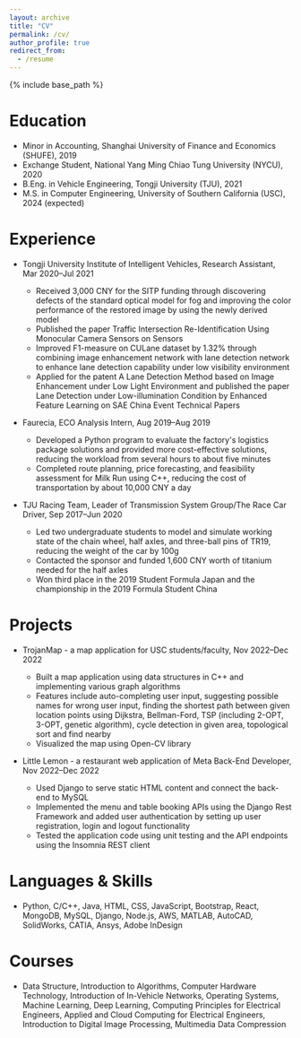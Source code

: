 ```yaml
---
layout: archive
title: "CV"
permalink: /cv/
author_profile: true
redirect_from:
  - /resume
---
```


{% include base_path %}

Education
======
* Minor in Accounting, Shanghai University of Finance and Economics (SHUFE), 2019
* Exchange Student, National Yang Ming Chiao Tung University (NYCU), 2020
* B.Eng. in Vehicle Engineering, Tongji University (TJU), 2021
* M.S. in Computer Engineering, University of Southern California (USC), 2024 (expected)

Experience
======
* Tongji University Institute of Intelligent Vehicles, Research Assistant, Mar 2020–Jul 2021
  * Received 3,000 CNY for the SITP funding through discovering defects of the standard optical model for fog and improving the color performance of the restored image by using the newly derived model
  * Published the paper Traffic Intersection Re-Identification Using Monocular Camera Sensors on Sensors
  * Improved F1-measure on CULane dataset by 1.32% through combining image enhancement network with lane detection network to enhance lane detection capability under low visibility environment
  * Applied for the patent A Lane Detection Method based on Image Enhancement under Low Light Environment and published the paper Lane Detection under Low-illumination Condition by Enhanced Feature Learning on SAE China Event Technical Papers

* Faurecia, ECO Analysis Intern, Aug 2019–Aug 2019
  * Developed a Python program to evaluate the factory's logistics package solutions and provided more cost-effective solutions, reducing the workload from several hours to about five minutes
  * Completed route planning, price forecasting, and feasibility assessment for Milk Run using C++, reducing the cost of transportation by about 10,000 CNY a day

* TJU Racing Team, Leader of Transmission System Group/The Race Car Driver, Sep 2017–Jun 2020
  * Led two undergraduate students to model and simulate working state of the chain wheel, half axles, and three-ball pins of TR19, reducing the weight of the car by 100g
  * Contacted the sponsor and funded 1,600 CNY worth of titanium needed for the half axles
  * Won third place in the 2019 Student Formula Japan and the championship in the 2019 Formula Student China

Projects
======
* TrojanMap - a map application for USC students/faculty, Nov 2022–Dec 2022
  * Built a map application using data structures in C++ and implementing various graph algorithms
  * Features include auto-completing user input, suggesting possible names for wrong user input, finding the shortest path between given location points using Dijkstra, Bellman-Ford, TSP (including 2-OPT, 3-OPT, genetic algorithm), cycle detection in given area, topological sort and find nearby
  * Visualized the map using Open-CV library

* Little Lemon - a restaurant web application of Meta Back-End Developer, Nov 2022–Dec 2022
  * Used Django to serve static HTML content and connect the back-end to MySQL
  * Implemented the menu and table booking APIs using the Django Rest Framework and added user authentication by setting up user registration, login and logout functionality
  * Tested the application code using unit testing and the API endpoints using the Insomnia REST client
  
Languages & Skills
======
* Python, C/C++, Java, HTML, CSS, JavaScript, Bootstrap, React, MongoDB, MySQL, Django, Node.js, AWS, MATLAB, AutoCAD, SolidWorks, CATIA, Ansys, Adobe InDesign
<!-- * Skill 2
  * Sub-skill 2.1
  * Sub-skill 2.2
  * Sub-skill 2.3
* Skill 3 -->

Courses
======
* Data Structure, Introduction to Algorithms, Computer Hardware Technology, Introduction of In-Vehicle Networks, Operating Systems, Machine Learning, Deep Learning, Computing Principles for Electrical Engineers, Applied and Cloud Computing for Electrical Engineers, Introduction to Digital Image Processing, Multimedia Data Compression

<!-- Publications
======
  <ul>{% for post in site.publications %}
    {% include archive-single-cv.html %}
  {% endfor %}</ul>
  
Talks
======
  <ul>{% for post in site.talks %}
    {% include archive-single-talk-cv.html %}
  {% endfor %}</ul>
  
Teaching
======
  <ul>{% for post in site.teaching %}
    {% include archive-single-cv.html %}
  {% endfor %}</ul>
  
Service and leadership
======
* Currently signed in to 43 different slack teams -->
